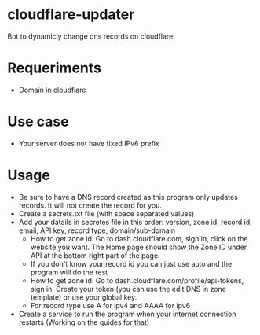 # cloudflare-updater
Bot to dynamicly change dns records on cloudflare.

# Requeriments
* Domain in cloudflare

# Use case
* Your server does not have fixed IPv6 prefix

# Usage
* Be sure to have a DNS record created as this program only updates records. It will not create the record for you.
* Create a secrets.txt file (with space separated values)
* Add your datails in secretes file in this order: version, zone id, record id, email, API key, record type, domain/sub-domain
  * How to get zone id: Go to dash.cloudflare.com, sign in, click on the website you want. The Home page should show the Zone ID under API at the bottom right part of the page.
  * If you don't know your record id you can just use auto and the program will do the rest
  * How to get zone id: Go to dash.cloudflare.com/profile/api-tokens, sign in. Create your token (you can use the edit DNS in zone template) or use your global key.
  * For record type use A for ipv4 and AAAA for ipv6
* Create a service to run the program when your internet connection restarts (Working on the guides for that)
